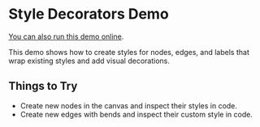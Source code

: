 <!--
 //////////////////////////////////////////////////////////////////////////////
 // @license
 // This demo file is part of yFiles for HTML 2.3.0.3.
 // Use is subject to license terms.
 //
 // Copyright (c) 2000-2020 by yWorks GmbH, Vor dem Kreuzberg 28,
 // 72070 Tuebingen, Germany. All rights reserved.
 //
 //////////////////////////////////////////////////////////////////////////////
-->
# Style Decorators Demo

[You can also run this demo online](https://live.yworks.com/demos/style/styledecorators/index.html).

This demo shows how to create styles for nodes, edges, and labels that wrap existing styles and add visual decorations.

## Things to Try

- Create new nodes in the canvas and inspect their styles in code.
- Create new edges with bends and inspect their custom style in code.
